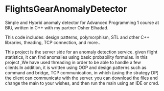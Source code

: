 # FlightsGearAnomalyDetector

Simple and Hybrid anomaly detector for Advanced Programming 1 course at BIU, written in C++ with my partner Osher Elhadad.

This code includes: design patterns, polymorphism, STL and other C++ libraries, theading, TCP connection, and more..

This project is the server side for an anomaly detection service. given flight statistics, it can find anomalies using basic probability formulas.
In this project ,We have used threading in order to be able to handle a few clients.In addition, it is written using OOP and design patterns such as command and bridge, TCP communication, in which (using the strategy DP) the client can communicate with the server.
you can download the files and change the main to your wishes, and then run the main using an IDE or cmd.
